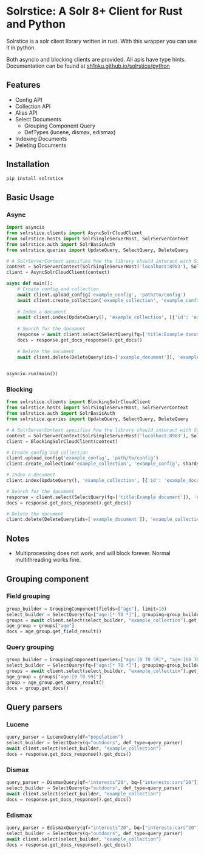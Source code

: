 # Solrstice: A Solr 8+ Client for Rust and Python
Solrstice is a solr client library written in rust. With this wrapper you can use it in python.

Both asyncio and blocking clients are provided. All apis have type hints.
Documentation can be found at [sh1nku.github.io/solrstice/python](https://sh1nku.github.io/solrstice/python)
## Features
* Config API
* Collection API
* Alias API
* Select Documents
    * Grouping Component Query
    * DefTypes (lucene, dismax, edismax)
* Indexing Documents
* Deleting Documents
## Installation
```bash
pip install solrstice
```
## Basic Usage
### Async
```python
import asyncio
from solrstice.clients import AsyncSolrCloudClient
from solrstice.hosts import SolrSingleServerHost, SolrServerContext
from solrstice.auth import SolrBasicAuth
from solrstice.queries import UpdateQuery, SelectQuery, DeleteQuery

# A SolrServerContext specifies how the library should interact with Solr
context = SolrServerContext(SolrSingleServerHost('localhost:8983'), SolrBasicAuth('solr', 'SolrRocks'))
client = AsyncSolrCloudClient(context)

async def main():
    # Create config and collection
    await client.upload_config('example_config', 'path/to/config')
    await client.create_collection('example_collection', 'example_config', shards=1, replication_factor=1)
    
    # Index a document
    await client.index(UpdateQuery(), 'example_collection', [{'id': 'example_document', 'title': 'Example document'}])
    
    # Search for the document
    response = await client.select(SelectQuery(fq=['title:Example document']), 'example_collection')
    docs = response.get_docs_response().get_docs()
    
    # Delete the document
    await client.delete(DeleteQuery(ids=['example_document']), 'example_collection')
    

asyncio.run(main())
```
### Blocking
```python
from solrstice.clients import BlockingSolrCloudClient
from solrstice.hosts import SolrSingleServerHost, SolrServerContext
from solrstice.auth import SolrBasicAuth
from solrstice.queries import UpdateQuery, SelectQuery, DeleteQuery

# A SolrServerContext specifies how the library should interact with Solr
context = SolrServerContext(SolrSingleServerHost('localhost:8983'), SolrBasicAuth('solr', 'SolrRocks'))
client = BlockingSolrCloudClient(context)

# Create config and collection
client.upload_config('example_config', 'path/to/config')
client.create_collection('example_collection', 'example_config', shards=1, replication_factor=1)

# Index a document
client.index(UpdateQuery(), 'example_collection', [{'id': 'example_document', 'title': 'Example document'}])

# Search for the document
response = client.select(SelectQuery(fq=['title:Example document']), 'example_collection')
docs = response.get_docs_response().get_docs()

# Delete the document
client.delete(DeleteQuery(ids=['example_document']), 'example_collection')
```

## Notes
* Multiprocessing does not work, and will block forever. Normal multithreading works fine.
## Grouping component
### Field grouping
```python
group_builder = GroupingComponent(fields=["age"], limit=10)
select_builder = SelectQuery(fq=["age:[* TO *]"], grouping=group_builder)
groups = await client.select(select_builder, "example_collection").get_groups()
age_group = groups["age"]
docs = age_group.get_field_result()
```
### Query grouping
```python
group_builder = GroupingComponent(queries=["age:[0 TO 59]", "age:[60 TO *]"], limit=10)
select_builder = SelectQuery(fq=["age:[* TO *]"], grouping=group_builder)
groups = await client.select(select_builder, "example_collection").get_groups()
age_group = groups["age:[0 TO 59]"]
group = age_group.get_query_result()
docs = group.get_docs()
```
## Query parsers
### Lucene
```python
query_parser = LuceneQuery(df="population")
select_builder = SelectQuery(q="outdoors", def_type=query_parser)
await client.select(select_builder, "example_collection")
docs = response.get_docs_response().get_docs()
```
### Dismax
```python
query_parser = DismaxQuery(qf="interests^20", bq=["interests:cars^20"])
select_builder = SelectQuery(q="outdoors", def_type=query_parser)
await client.select(select_builder, "example_collection")
docs = response.get_docs_response().get_docs()
```
### Edismax
```python
query_parser = EdismaxQuery(qf="interests^20", bq=["interests:cars^20"])
select_builder = SelectQuery(q="outdoors", def_type=query_parser)
await client.select(select_builder, "example_collection")
docs = response.get_docs_response().get_docs()
```
